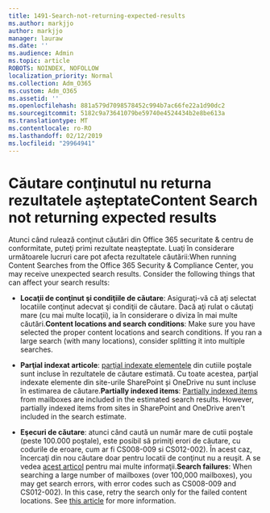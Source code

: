 ```yaml
---
title: 1491-Search-not-returning-expected-results
ms.author: markjjo
author: markjjo
manager: lauraw
ms.date: ''
ms.audience: Admin
ms.topic: article
ROBOTS: NOINDEX, NOFOLLOW
localization_priority: Normal
ms.collection: Adm_O365
ms.custom: Adm_O365
ms.assetid: ''
ms.openlocfilehash: 881a579d7098578452c994b7ac66fe22a1d90dc2
ms.sourcegitcommit: 5182c9a73641079be59740e4524434b2e8be613a
ms.translationtype: MT
ms.contentlocale: ro-RO
ms.lasthandoff: 02/12/2019
ms.locfileid: "29964941"
---
```

# <a name="content-search-not-returning-expected-results"></a><span data-ttu-id="f9cba-102">Căutare conţinutul nu returna rezultatele aşteptate</span><span class="sxs-lookup"><span data-stu-id="f9cba-102">Content Search not returning expected results</span></span>

<span data-ttu-id="f9cba-p101">Atunci când rulează conţinut căutări din Office 365 securitate & centru de conformitate, puteţi primi rezultate neaşteptate. Luaţi în considerare următoarele lucruri care pot afecta rezultatele căutării:</span><span class="sxs-lookup"><span data-stu-id="f9cba-p101">When running Content Searches from the Office 365 Security & Compliance Center, you may receive unexpected search results. Consider the following things that can affect your search results:</span></span>

- <span data-ttu-id="f9cba-p102">**Locaţii de conţinut şi condiţiile de căutare**: Asiguraţi-vă că aţi selectat locatiile conţinut adecvat şi condiţii de căutare. Dacă aţi rulat o căutaţi mare (cu mai multe locaţii), ia în considerare o diviza în mai multe căutări.</span><span class="sxs-lookup"><span data-stu-id="f9cba-p102">**Content locations and search conditions**: Make sure you have selected the proper content locations and search conditions. If you ran a large search (with many locations), consider splitting it into multiple searches.</span></span>

- <span data-ttu-id="f9cba-p103">**Parţial indexat articole**: [parţial indexate elementele](https://docs.microsoft.com/office365/securitycompliance/partially-indexed-items-in-content-search) din cutiile poştale sunt incluse în rezultatele de căutare estimată. Cu toate acestea, parţial indexate elemente din site-urile SharePoint și OneDrive nu sunt incluse în estimarea de căutare.</span><span class="sxs-lookup"><span data-stu-id="f9cba-p103">**Partially indexed items**:  [Partially indexed items](https://docs.microsoft.com/office365/securitycompliance/partially-indexed-items-in-content-search) from mailboxes are included in the estimated search results. However, partially indexed items from sites in SharePoint and OneDrive aren't included in the search estimate.</span></span>

- <span data-ttu-id="f9cba-p104">**Eşecuri de căutare**: atunci când caută un număr mare de cutii poştale (peste 100.000 poştale), este posibil să primiţi erori de căutare, cu codurile de eroare, cum ar fi CS008-009 si CS012-002). În acest caz, încercaţi din nou căutare doar pentru locatii de conţinut nu a reuşit. A se vedea [acest articol](https://docs.microsoft.com/office365/securitycompliance/retry-failed-content-search) pentru mai multe informaţii.</span><span class="sxs-lookup"><span data-stu-id="f9cba-p104">**Search failures**: When searching a large number of mailboxes (over 100,000 mailboxes), you may get search errors, with error codes such as CS008-009 and CS012-002). In this case, retry the search only for the failed content locations. See  [this article](https://docs.microsoft.com/office365/securitycompliance/retry-failed-content-search) for more information.</span></span>
